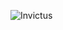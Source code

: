 ![Invictus](https://user-images.githubusercontent.com/96253880/170257750-3b376b37-65e7-40ab-a284-fa6405140e33.jpeg)

